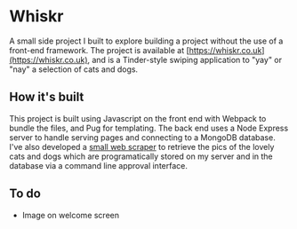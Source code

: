 # Whiskr

A small side project I built to explore building a project without the use of a front-end framework. The project is available at [https://whiskr.co.uk](https://whiskr.co.uk), and is a Tinder-style swiping application to "yay" or "nay" a selection of cats and dogs.

## How it's built

This project is built using Javascript on the front end with Webpack to bundle the files, and Pug for templating. The back end uses a Node Express server to handle serving pages and connecting to a MongoDB database. I've also developed a [small web scraper](https://github.com/jaygould/command-scraper) to retrieve the pics of the lovely cats and dogs which are programatically stored on my server and in the database via a command line approval interface.

## To do

* Image on welcome screen
